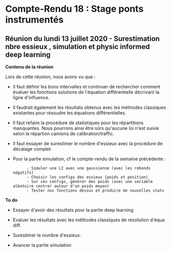 # **Compte-Rendu 18 : Stage ponts instrumentés**

## **Réunion du lundi 13 juillet 2020 - Surestimation nbre essieux , simulation et physic informed deep learning**


**Contenu de la réunion**

Lors de cette réunion, nous avons vu que :

- Il faut définir les bons intervalles et continuer de rechercher comment évaluer les fonctions solutions de l'équation différentielle décrivant la ligne d'influence.

- Il faudrait également les résultats obtenus avec les méthodes classiques existantes pour résoudre les équations différentielles.

- Il faut refaire la procédure de statistiques pour les répartitions manquantes. Nous pourrons ainsi être sûrs qu'aucune loi n'est suivie selon la répartion camions de calibration/traffic.

- Il faut essayer de surestimer le nombre d'essieux avec la procédure de décalage complet.

- Pour la partie simulation, cf le compte-rendu de la semaine précédente :



            - Simuler une LI avec une gaussienne (avec les rebonds négatifs)
            - Choisir les configs des essieux (poids et position)
            - Sur ces configs, générer des poids (avec une variable aléatoire centrer autour d'un poids moyen)
            - Tester nos fonctions dessus et produire de nouvelles stats



**To do**

- Essayer d'avoir des résultats pour la partie deep learning

- Evaluer les résultats avec les méthodes classiques de résolution d'équa diff.

- Surestimer le nombre d'essieux.

- Avancer la partie simulation



